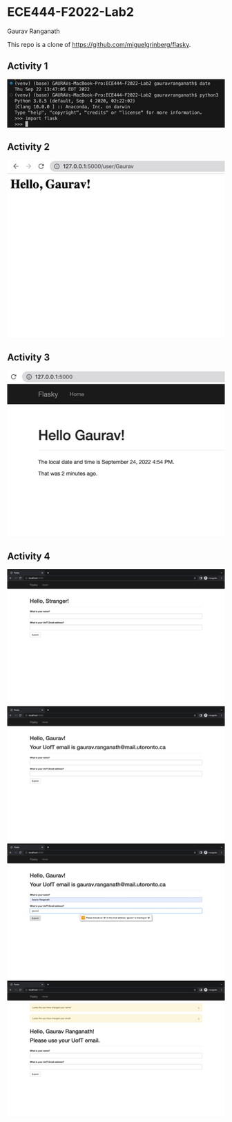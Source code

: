 # ECE444-F2022-Lab2

Gaurav Ranganath

This repo is a clone of https://github.com/miguelgrinberg/flasky.

## Activity 1 ##

![Commit Screenshot](/activity_1.jpg "Commit Screenshot")

## Activity 2 ##

![Commit Screenshot](/activity_2.jpg "Commit Screenshot")

## Activity 3 ##

![Commit Screenshot](/activity_3.jpg "Commit Screenshot")

## Activity 4 ##

![Commit Screenshot](/activity_4_1.jpg "Commit Screenshot")
![Commit Screenshot](/activity_4_2.jpg "Commit Screenshot")
![Commit Screenshot](/activity_4_3.jpg "Commit Screenshot")
![Commit Screenshot](/activity_4_4.jpg "Commit Screenshot")
